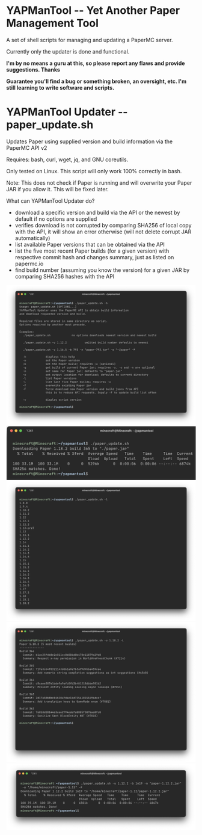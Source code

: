 # YAPManTool -- Yet Another Paper Management Tool
A set of shell scripts for managing and updating a PaperMC server.

Currently only the updater is done and functional.

**I'm by no means a guru at this, so please report any flaws and provide suggestions. Thanks**

**Guarantee you'll find a bug or something broken, an oversight, etc. I'm still learning to write software and scripts.**

# YAPManTool Updater -- paper_update.sh
Updates Paper using supplied version and build information via the PaperMC API v2

Requires: bash, curl, wget, jq, and GNU coreutils.

Only tested on Linux. This script will only work 100% correctly in bash.

Note: This does not check if Paper is running and will overwrite your Paper JAR if you allow it. This will be fixed later.

What can YAPManTool Updater do?
- download a specific version and build via the API or the newest by default if no options are supplied
- verifies download is not corrupted by comparing SHA256 of local copy with the API, it will show an error otherwise (will not delete corrupt JAR automatically)
- list available Paper versions that can be obtained via the API
- list the five most recent Paper builds (for a given version) with respective commit hash and changes summary, just as listed on papermc.io
- find build number (assuming you know the version) for a given JAR by comparing SHA256 hashes with the API

![help dialog](doc/help.png)
![downloading without any options](doc/dl_no_args.png)
![version list](doc/version_list.png)
![build list and info](doc/build_info.png)
![a more complicated example with options choosing version and build and forcing refresh of json cache from API](doc/long_example.png)
